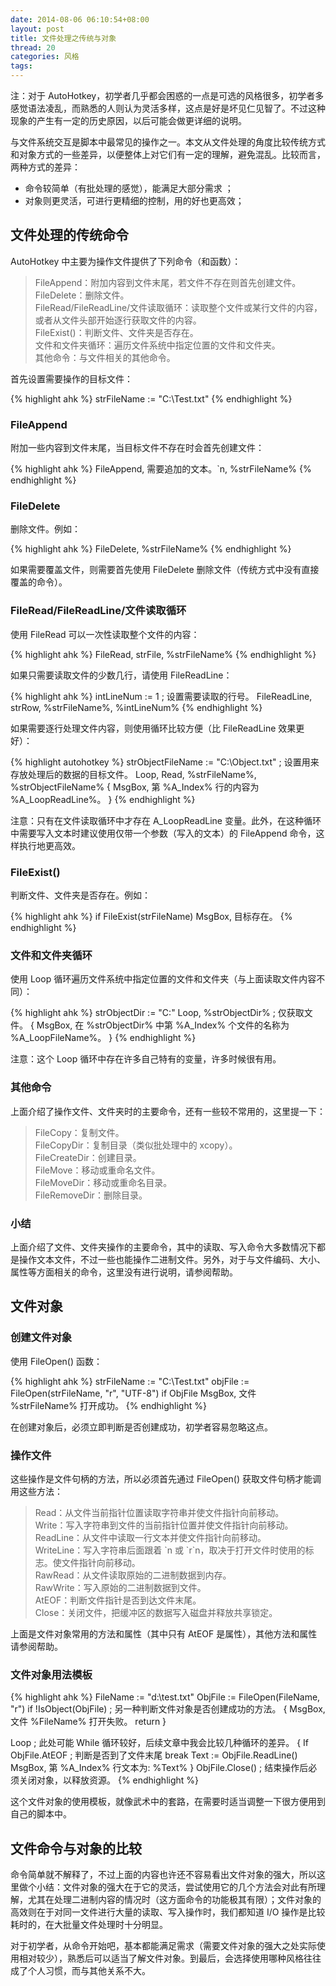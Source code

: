 ```yaml
---
date: 2014-08-06 06:10:54+08:00
layout: post
title: 文件处理之传统与对象
thread: 20
categories: 风格
tags:
---
```

注：对于 AutoHotkey，初学者几乎都会困惑的一点是可选的风格很多，初学者多感觉语法凌乱，而熟悉的人则认为灵活多样，这点是好是坏见仁见智了。不过这种现象的产生有一定的历史原因，以后可能会做更详细的说明。

与文件系统交互是脚本中最常见的操作之一。本文从文件处理的角度比较传统方式和对象方式的一些差异，以便整体上对它们有一定的理解，避免混乱。比较而言，两种方式的差异：

* 命令较简单（有批处理的感觉），能满足大部分需求 ；
* 对象则更灵活，可进行更精细的控制，用的好也更高效；

## 文件处理的传统命令

AutoHotkey 中主要为操作文件提供了下列命令（和函数）：

> FileAppend：附加内容到文件末尾，若文件不存在则首先创建文件。  
> FileDelete：删除文件。  
> FileRead/FileReadLine/文件读取循环：读取整个文件或某行文件的内容，或者从文件头部开始逐行获取文件的内容。  
> FileExist()：判断文件、文件夹是否存在。  
> 文件和文件夹循环：遍历文件系统中指定位置的文件和文件夹。  
> 其他命令：与文件相关的其他命令。   

首先设置需要操作的目标文件：

{% highlight ahk %}
strFileName := "C:\Test.txt"
{% endhighlight %}

### FileAppend

附加一些内容到文件末尾，当目标文件不存在时会首先创建文件：

{% highlight ahk %}
FileAppend, 需要追加的文本。`n, %strFileName%
{% endhighlight %}

### FileDelete

删除文件。例如：

{% highlight ahk %}
FileDelete, %strFileName%
{% endhighlight %}

如果需要覆盖文件，则需要首先使用 FileDelete 删除文件（传统方式中没有直接覆盖的命令）。

### FileRead/FileReadLine/文件读取循环

使用 FileRead 可以一次性读取整个文件的内容：

{% highlight ahk %}
FileRead, strFile, %strFileName%
{% endhighlight %}

如果只需要读取文件的少数几行，请使用 FileReadLine：

{% highlight ahk %}
intLineNum := 1 ; 设置需要读取的行号。
FileReadLine, strRow, %strFileName%, %intLineNum%
{% endhighlight %}

如果需要逐行处理文件内容，则使用循环比较方便（比 FileReadLine 效果更好）：

{% highlight autohotkey %}
strObjectFileName := "C:\Object.txt" ; 设置用来存放处理后的数据的目标文件。
Loop, Read, %strFileName%, %strObjectFileName%
{
  MsgBox, 第 %A_Index% 行的内容为 %A_LoopReadLine%。
}
{% endhighlight %}

注意：只有在文件读取循环中才存在 A_LoopReadLine 变量。此外，在这种循环中需要写入文本时建议使用仅带一个参数（写入的文本）的 FileAppend 命令，这样执行地更高效。

### FileExist()

判断文件、文件夹是否存在。例如：

{% highlight ahk %}
if FileExist(strFileName)
  MsgBox, 目标存在。
{% endhighlight %}

### 文件和文件夹循环

使用 Loop 循环遍历文件系统中指定位置的文件和文件夹（与上面读取文件内容不同）：

{% highlight ahk %}
strObjectDir := "C:\"
Loop, %strObjectDir% ; 仅获取文件。
{
  MsgBox, 在 %strObjectDir% 中第 %A_Index% 个文件的名称为 %A_LoopFileName%。
}
{% endhighlight %}

注意：这个 Loop 循环中存在许多自己特有的变量，许多时候很有用。

### 其他命令

上面介绍了操作文件、文件夹时的主要命令，还有一些较不常用的，这里提一下：

> FileCopy：复制文件。  
> FileCopyDir：复制目录（类似批处理中的 xcopy）。  
> FileCreateDir：创建目录。  
> FileMove：移动或重命名文件。  
> FileMoveDir：移动或重命名目录。  
> FileRemoveDir：删除目录。   

### 小结

上面介绍了文件、文件夹操作的主要命令，其中的读取、写入命令大多数情况下都是操作文本文件，不过一些也能操作二进制文件。另外，对于与文件编码、大小、属性等方面相关的命令，这里没有进行说明，请参阅帮助。

## 文件对象
### 创建文件对象

使用 FileOpen() 函数：

{% highlight ahk %}
strFileName := "C:\Test.txt"
objFile := FileOpen(strFileName, "r", "UTF-8")
if ObjFile
  MsgBox, 文件 %strFileName% 打开成功。
{% endhighlight %}

在创建对象后，必须立即判断是否创建成功，初学者容易忽略这点。

### 操作文件

这些操作是文件句柄的方法，所以必须首先通过 FileOpen() 获取文件句柄才能调用这些方法：

> Read：从文件当前指针位置读取字符串并使文件指针向前移动。  
> Write：写入字符串到文件的当前指针位置并使文件指针向前移动。  
> ReadLine：从文件中读取一行文本并使文件指针向前移动。  
> WriteLine：写入字符串后面跟着 \`n 或 \`r\`n，取决于打开文件时使用的标志。使文件指针向前移动。  
> RawRead：从文件读取原始的二进制数据到内存。  
> RawWrite：写入原始的二进制数据到文件。  
> AtEOF：判断文件指针是否到达文件末尾。  
> Close：关闭文件，把缓冲区的数据写入磁盘并释放共享锁定。   

上面是文件对象常用的方法和属性（其中只有 AtEOF 是属性），其他方法和属性请参阅帮助。

### 文件对象用法模板

{% highlight ahk %}
FileName := "d:\test.txt"
ObjFile := FileOpen(FileName, "r")
if !IsObject(ObjFile) ; 另一种判断文件对象是否创建成功的方法。
{
  MsgBox, 文件 %FileName% 打开失败。
  return
}

Loop ; 此处可能 While 循环较好，后续文章中我会比较几种循环的差异。
{
  If ObjFile.AtEOF ; 判断是否到了文件末尾
    break
  Text := ObjFile.ReadLine()
  MsgBox, 第 %A_Index% 行文本为: %Text%
}
ObjFile.Close() ; 结束操作后必须关闭对象，以释放资源。
{% endhighlight %}

这个文件对象的使用模板，就像武术中的套路，在需要时适当调整一下很方便用到自己的脚本中。

## 文件命令与对象的比较

命令简单就不解释了，不过上面的内容也许还不容易看出文件对象的强大，所以这里做个小结：文件对象的强大在于它的灵活，尝试使用它的几个方法会对此有所理解，尤其在处理二进制内容的情况时（这方面命令的功能极其有限）；文件对象的高效则在于对同一文件进行大量的读取、写入操作时，我们都知道 I/O 操作是比较耗时的，在大批量文件处理时十分明显。

对于初学者，从命令开始吧，基本都能满足需求（需要文件对象的强大之处实际使用相对较少），熟悉后可以适当了解文件对象。到最后，会选择使用哪种风格往往成了个人习惯，而与其他关系不大。
